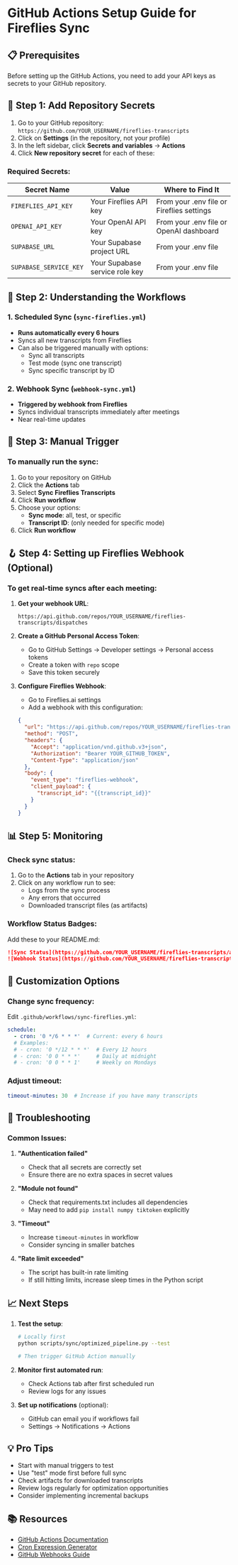 # GitHub Actions Setup Guide for Fireflies Sync

## 📋 Prerequisites

Before setting up the GitHub Actions, you need to add your API keys as secrets to your GitHub repository.

## 🔐 Step 1: Add Repository Secrets

1. Go to your GitHub repository: `https://github.com/YOUR_USERNAME/fireflies-transcripts`
2. Click on **Settings** (in the repository, not your profile)
3. In the left sidebar, click **Secrets and variables** → **Actions**
4. Click **New repository secret** for each of these:

### Required Secrets:

| Secret Name | Value | Where to Find It |
|------------|-------|------------------|
| `FIREFLIES_API_KEY` | Your Fireflies API key | From your .env file or Fireflies settings |
| `OPENAI_API_KEY` | Your OpenAI API key | From your .env file or OpenAI dashboard |
| `SUPABASE_URL` | Your Supabase project URL | From your .env file |
| `SUPABASE_SERVICE_KEY` | Your Supabase service role key | From your .env file |

## 🚀 Step 2: Understanding the Workflows

### 1. **Scheduled Sync** (`sync-fireflies.yml`)
- **Runs automatically every 6 hours**
- Syncs all new transcripts from Fireflies
- Can also be triggered manually with options:
  - Sync all transcripts
  - Test mode (sync one transcript)
  - Sync specific transcript by ID

### 2. **Webhook Sync** (`webhook-sync.yml`)
- **Triggered by webhook from Fireflies**
- Syncs individual transcripts immediately after meetings
- Near real-time updates

## 🎯 Step 3: Manual Trigger

### To manually run the sync:

1. Go to your repository on GitHub
2. Click the **Actions** tab
3. Select **Sync Fireflies Transcripts**
4. Click **Run workflow**
5. Choose your options:
   - **Sync mode**: all, test, or specific
   - **Transcript ID**: (only needed for specific mode)
6. Click **Run workflow**

## 🪝 Step 4: Setting up Fireflies Webhook (Optional)

### To get real-time syncs after each meeting:

1. **Get your webhook URL**:
   ```
   https://api.github.com/repos/YOUR_USERNAME/fireflies-transcripts/dispatches
   ```

2. **Create a GitHub Personal Access Token**:
   - Go to GitHub Settings → Developer settings → Personal access tokens
   - Create a token with `repo` scope
   - Save this token securely

3. **Configure Fireflies Webhook**:
   - Go to Fireflies.ai settings
   - Add a webhook with this configuration:
   ```json
   {
     "url": "https://api.github.com/repos/YOUR_USERNAME/fireflies-transcripts/dispatches",
     "method": "POST",
     "headers": {
       "Accept": "application/vnd.github.v3+json",
       "Authorization": "Bearer YOUR_GITHUB_TOKEN",
       "Content-Type": "application/json"
     },
     "body": {
       "event_type": "fireflies-webhook",
       "client_payload": {
         "transcript_id": "{{transcript_id}}"
       }
     }
   }
   ```

## 📊 Step 5: Monitoring

### Check sync status:
1. Go to the **Actions** tab in your repository
2. Click on any workflow run to see:
   - Logs from the sync process
   - Any errors that occurred
   - Downloaded transcript files (as artifacts)

### Workflow Status Badges:
Add these to your README.md:

```markdown
![Sync Status](https://github.com/YOUR_USERNAME/fireflies-transcripts/actions/workflows/sync-fireflies.yml/badge.svg)
![Webhook Status](https://github.com/YOUR_USERNAME/fireflies-transcripts/actions/workflows/webhook-sync.yml/badge.svg)
```

## 🔧 Customization Options

### Change sync frequency:
Edit `.github/workflows/sync-fireflies.yml`:
```yaml
schedule:
  - cron: '0 */6 * * *'  # Current: every 6 hours
  # Examples:
  # - cron: '0 */12 * * *'  # Every 12 hours
  # - cron: '0 0 * * *'     # Daily at midnight
  # - cron: '0 0 * * 1'     # Weekly on Mondays
```

### Adjust timeout:
```yaml
timeout-minutes: 30  # Increase if you have many transcripts
```

## 🐛 Troubleshooting

### Common Issues:

1. **"Authentication failed"**
   - Check that all secrets are correctly set
   - Ensure there are no extra spaces in secret values

2. **"Module not found"**
   - Check that requirements.txt includes all dependencies
   - May need to add `pip install numpy tiktoken` explicitly

3. **"Timeout"**
   - Increase `timeout-minutes` in workflow
   - Consider syncing in smaller batches

4. **"Rate limit exceeded"**
   - The script has built-in rate limiting
   - If still hitting limits, increase sleep times in the Python script

## 📈 Next Steps

1. **Test the setup**:
   ```bash
   # Locally first
   python scripts/sync/optimized_pipeline.py --test
   
   # Then trigger GitHub Action manually
   ```

2. **Monitor first automated run**:
   - Check Actions tab after first scheduled run
   - Review logs for any issues

3. **Set up notifications** (optional):
   - GitHub can email you if workflows fail
   - Settings → Notifications → Actions

## 💡 Pro Tips

- Start with manual triggers to test
- Use "test" mode first before full sync
- Check artifacts for downloaded transcripts
- Review logs regularly for optimization opportunities
- Consider implementing incremental backups

## 📚 Resources

- [GitHub Actions Documentation](https://docs.github.com/en/actions)
- [Cron Expression Generator](https://crontab.guru/)
- [GitHub Webhooks Guide](https://docs.github.com/en/developers/webhooks-and-events)

